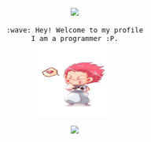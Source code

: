 <!--
**shizhengchao/shizhengchao** is a ✨ _special_ ✨ repository because its `README.md` (this file) appears on your GitHub profile.

Here are some ideas to get you started:

- 🔭 I’m currently working on ...
- 🌱 I’m currently learning ...
- 👯 I’m looking to collaborate on ...
- 🤔 I’m looking for help with ...
- 💬 Ask me about ...
- 📫 How to reach me: ...
- 😄 Pronouns: ...
- ⚡ Fun fact: ...
  -->

<p align="center">
  <img src="https://user-images.githubusercontent.com/5679180/79618120-0daffb80-80be-11ea-819e-d2b0fa904d07.gif" width="27px">
  <br><br>
  <samp>
    :wave: Hey! Welcome to my profile
    <br>I am a programmer :P.
    <br>
    <img src="https://github.com/shizhengchao/shizhengchao/blob/main/loading/Hiso.jpg" width="150px" height="150px" align="center">
    <br><br>
    <img align="center" src="https://github-readme-stats.vercel.app/api?username=shizhengchao&&show_icons=true&&theme=tokyonight" />
  </samp>
<br>
</p>

